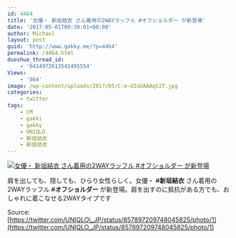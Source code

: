 ```yaml
---
id: 4464
title: '女優・ 新垣結衣 さん着用の2WAYラッフル #オフショルダー が新登場'
date: '2017-05-01T09:30:01+08:00'
author: Michael
layout: post
guid: 'http://www.gakky.me/?p=4464'
permalink: /4464.html
duoshuo_thread_id:
    - '6414972613541495554'
Views:
    - '864'
image: /wp-content/uploads/2017/05/C-e-UIoUAAAqt2T.jpg
categories:
    - twitter
tags:
    - CM
    - gakki
    - gakky
    - UNIQLO
    - 新垣結衣
    - 新垣结衣
---
```


[![女優・ 新垣結衣 さん着用の2WAYラッフル #オフショルダー が新登場](http://www.yui-aragaki.org/wp-content/uploads/2017/05/C-e-UIoUAAAqt2T.jpg)](http://www.yui-aragaki.org/wp-content/uploads/2017/05/C-e-UIoUAAAqt2T.jpg "C-e-UIoUAAAqt2T")

肩を出しても、隠しても、ひらり女性らしく。女優・ <s>\#</s>**新垣結衣** さん着用の2WAYラッフル <s>\#</s>**オフショルダー** が新登場。肩を出すのに抵抗がある方でも、おしゃれに着こなせる2WAYタイプです

Source: [https://twitter.com/UNIQLO\_JP/status/857897209748045825/photo/1](https://twitter.com/UNIQLO_JP/status/857897209748045825/photo/1)